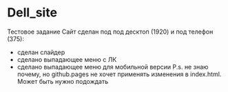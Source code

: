 # Dell_site
Тестовое задание
Сайт сделан под под десктоп (1920) и под телефон (375):
+ сделан слайдер
+ сделано выпадающее меню с ЛК
+ сделано выпадающее меню для мобильной версии
P.s. не знаю почему, но github.pages не хочет применять изменения в index.html. Может быть нужно подождать
